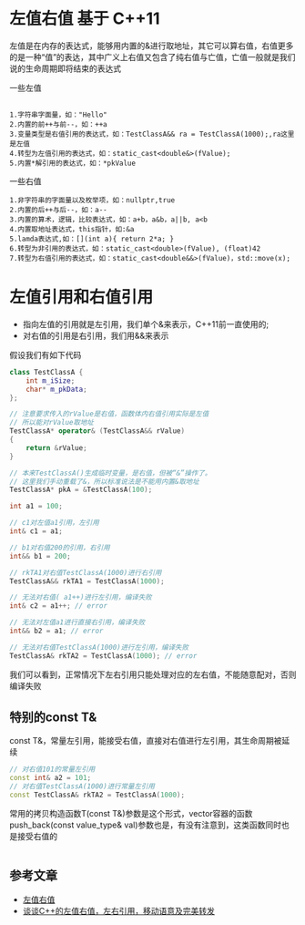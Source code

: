 
# 左值右值 基于 C++11

左值是在内存的表达式，能够用内置的&进行取地址，其它可以算右值，右值更多的是一种“值”的表达，其中广义上右值又包含了纯右值与亡值，亡值一般就是我们说的生命周期即将结束的表达式

一些左值
```

1.字符串字面量，如："Hello"
2.内置的前++与前--，如：++a
3.变量类型是右值引用的表达式，如：TestClassA&& ra = TestClassA(1000);,ra这里是左值
4.转型为左值引用的表达式，如：static_cast<double&>(fValue);
5.内置*解引用的表达式，如：*pkValue
```

一些右值

```
1.非字符串的字面量以及枚举项，如：nullptr,true
2.内置的后++与后--，如：a--
3.内置的算术，逻辑，比较表达式，如：a+b，a&b，a||b, a<b
4.内置取地址表达式，this指针，如:&a
5.lamda表达式,如：[](int a){ return 2*a; }
6.转型为非引用的表达式，如：static_cast<double>(fValue), (float)42
7.转型为右值引用的表达式，如：static_cast<double&&>(fValue)，std::move(x);
```

# 左值引用和右值引用

- 指向左值的引用就是左引用，我们单个&来表示，C++11前一直使用的;
- 对右值的引用是右引用，我们用&&来表示

假设我们有如下代码
```cpp
class TestClassA {
    int m_iSize;
    char* m_pkData;
};

// 注意要求传入的rValue是右值，函数体内右值引用实际是左值
// 所以能对rValue取地址
TestClassA* operator& (TestClassA&& rValue) 
{
    return &rValue;
}

// 本来TestClassA()生成临时变量，是右值，但被“&”操作了。
// 这里我们手动重载了&，所以标准说法是不能用内置&取地址
TestClassA* pkA = &TestClassA(100);
```

```cpp
int a1 = 100;

// c1对左值a1引用，左引用
int& c1 = a1;

// b1对右值200的引用，右引用
int&& b1 = 200;

// rkTA1对右值TestClassA(1000)进行右引用
TestClassA&& rkTA1 = TestClassA(1000);

// 无法对右值( a1++)进行左引用，编译失败
int& c2 = a1++; // error

// 无法对左值a1进行直接右引用，编译失败
int&& b2 = a1; // error

// 无法对右值TestClassA(1000)进行左引用，编译失败
TestClassA& rkTA2 = TestClassA(1000); // error
```

我们可以看到，正常情况下左右引用只能处理对应的左右值，不能随意配对，否则编译失败

## 特别的const T&

const T&，常量左引用，能接受右值，直接对右值进行左引用，其生命周期被延续

```cpp
// 对右值101的常量左引用
const int& a2 = 101;
// 对右值TestClassA(1000)进行常量左引用
const TestClassA& rkTA2 = TestClassA(1000);
```

常用的拷贝构造函数T(const T&)参数是这个形式，vector容器的函数push_back(const value_type& val)参数也是，有没有注意到，这类函数同时也是接受右值的

```cpp

```

## 参考文章

- [左值右值](https://zh.cppreference.com/w/cpp/language/value_category)
- [谈谈C++的左值右值，左右引用，移动语意及完美转发](https://zhuanlan.zhihu.com/p/402251966)
